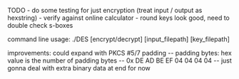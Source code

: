 TODO - do some testing for just encryption (treat input / output as hexstring)
    - verify against online calculator
    - round keys look good, need to double check s-boxes

command line usage: ./DES [encrypt/decrypt] [input_filepath] [key_filepath]

improvements: could expand with PKCS #5/7 padding
-- padding bytes: hex value is the number of padding bytes
-- 0x DE AD BE EF 04 04 04 04
-- just gonna deal with extra binary data at end for now
